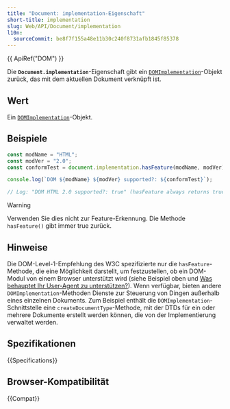 ```yaml
---
title: "Document: implementation-Eigenschaft"
short-title: implementation
slug: Web/API/Document/implementation
l10n:
  sourceCommit: be8f7f155a48e11b30c240f8731afb1845f85378
---
```


{{ ApiRef("DOM") }}

Die **`Document.implementation`**-Eigenschaft gibt ein [`DOMImplementation`](/de/docs/Web/API/DOMImplementation)-Objekt zurück, das mit dem aktuellen Dokument verknüpft ist.

## Wert

Ein [`DOMImplementation`](/de/docs/Web/API/DOMImplementation)-Objekt.

## Beispiele

```js
const modName = "HTML";
const modVer = "2.0";
const conformTest = document.implementation.hasFeature(modName, modVer);

console.log(`DOM ${modName} ${modVer} supported?: ${conformTest}`);

// Log: "DOM HTML 2.0 supported?: true" (hasFeature always returns true)
```

> [!WARNING]
> Verwenden Sie dies nicht zur Feature-Erkennung. Die Methode `hasFeature()` gibt immer true zurück.

## Hinweise

Die DOM-Level-1-Empfehlung des W3C spezifizierte nur die `hasFeature`-Methode, die eine Möglichkeit darstellt, um festzustellen, ob ein DOM-Modul von einem Browser unterstützt wird (siehe Beispiel oben und [Was behauptet Ihr User-Agent zu unterstützen?](https://www.w3.org/2003/02/06-dom-support.html)). Wenn verfügbar, bieten andere `DOMImplementation`-Methoden Dienste zur Steuerung von Dingen außerhalb eines einzelnen Dokuments. Zum Beispiel enthält die `DOMImplementation`-Schnittstelle eine `createDocumentType`-Methode, mit der DTDs für ein oder mehrere Dokumente erstellt werden können, die von der Implementierung verwaltet werden.

## Spezifikationen

{{Specifications}}

## Browser-Kompatibilität

{{Compat}}

